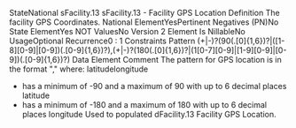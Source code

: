 

StateNational
sFacility.13
sFacility.13 - Facility GPS Location
Definition
The facility GPS Coordinates.
National ElementYesPertinent Negatives (PN)No
State ElementYes
NOT ValuesNo
Version 2 Element
Is NillableNo
UsageOptional
Recurrence0 : 1
Constraints
Pattern
(\+|-)?(90(\.[0]{1,6})?|([1-8][0-9]|[0-9])(\.[0-9]{1,6})?),(\+|-)?(180(\.[0]{1,6})?|(1[0-7][0-9]|[1-9][0-9]|[0-9])(\.[0-9]{1,6})?)
Data Element Comment
The pattern for GPS location is in the format "," where: latitudelongitude
-  has a minimum of -90 and a maximum of 90 with up to 6 decimal places latitude
-  has a minimum of -180 and a maximum of 180 with up to 6 decimal places longitude
Used to populated dFacility.13 Facility GPS Location.